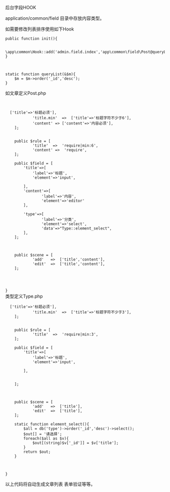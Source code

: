 后台字段HOOK

application/common/field 目录中存放内容类型。

如需要修改列表排序使用如下Hook

	public function init(){

		\app\common\Hook::add('admin.field.index','app\common\field\Post@queryList');
	}
	
	

	static function queryList(&$m){
		$m = $m->order('_id','desc');
	}
	
	
	
如文章定义Post.php

<code>

<?php
namespace app\common\field;
class Post extends Base{
	public $title = '文章';
	public $table = 'posts_test';
	
 
	public $message = [
			'title.require'  =>  ['title'=>'标题必须'],
			'title.min'  =>  ['title'=>'标题字符不少于6'],
			'content' => ['content'=>'内容必须'],
	];
	
	
	public $rule = [
			'title'  =>  'require|min:6',
			'content' =>  'require',
	];
	
	public $field = [
		'title'=>[
			'label'=>'标题',	
			'element'=>'input',
				
		],
		'content'=>[
				'label'=>'内容',
				'element'=>'editor'
		],
			
		'type'=>[
				'label'=>'分类',
				'element'=>'select',
				'data'=>"Type::element_select",
		],
	];
	 
	
	
	public $scene = [
			'add'   =>  ['title','content'],
			'edit'  =>  ['title','content'],
	];
	
	
 
	
}
</code>


类型定义Type.php


<code>

<?php
namespace app\common\field;
class Type extends Base{
	public $title = '分类';
	public $table = 'type';
	
	public $message = [
			'title.require'  =>  ['title'=>'标题必须'],
			'title.min'  =>  ['title'=>'标题字符不少于3'],
	];
	
	
	public $rule = [
			'title'  =>  'require|min:3',
	];
	
	public $field = [
		'title'=>[
			'label'=>'标题',	
			'element'=>'input',
				
		],
		 
			
	];
	 
	
	
	public $scene = [
			'add'   =>  ['title'],
			'edit'  =>  ['title'],
	];
	
	static function element_select(){
		$all = db('type')->order('_id','desc')->select();
		$out[] = '请选择';
		foreach($all as $v){
			$out[(string)$v['_id']] = $v['title'];
		}
		return $out;
	}
	
	
	
}

</code>



以上代码将自动生成文章列表 表单验证等等。
